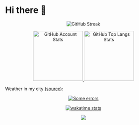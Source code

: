 # Hi there 👋

<p align="center">
   <a>
   <img src="https://streak-stats.demolab.com?user=Andcool-Systems&theme=transparent&border=22282E" alt="GitHub Streak" />
   </a>
</p>

<p align="center">
   <a href="#">
   <img 
      src="https://github-readme-stats.vercel.app/api?username=MessengerNews&show_icons=true&border_color=30363d&bg_color=0d1117&text_color=eef2ff&title_color=818cf8&count_private=true&border_radius=4" 
      alt="GitHub Account Stats"
      height="160"
      /img>
   </a>
   <a href="#">
   <img 
      src="https://github-readme-stats.vercel.app/api/top-langs/?username=MessengerNewss&layout=compact&border_color=30363d&bg_color=0d1117&text_color=eef2ff&title_color=818cf8&border_radius=4&count_private=true"
      alt="GitHub Top Langs Stats"
      height="160"
      /img>
   </a>
</p>

Weather in my city <a href="https://github.com/Andcool-Systems/weather-widget-api">(source)</a>:
<p align="center">
   <a href="https://github.com/Andcool-Systems/weather-widget-api">
   <img 
      src="https://weather.andcool.ru/api?place=ростов на дону&language=en&theme=pixel-city&size=small"
      alt="Some errors"
      /img>
   </a>
</p>

<p align="center">
   <a href="https://wakatime.com/@messenger_qs">
   <img 
      src="https://wakatime.com/badge/user/018c1ed7-aa46-4a1a-89ce-326d0c4b0b75.svg"
      alt="wakatime stats"
      /img>
   </a>
</p>

<p align="center">
  <a href="https://skillicons.dev">
    <img src="https://skillicons.dev/icons?i=py,cpp,c,processing,visualstudio,vscode,fastapi,figma,firebase,cloudflare,html,css,js,ts,nodejs,react,prisma,linux,discord,stackoverflow,bots,git,github,arduino,raspberrypi,bash,ai,ps,postman,powershell,replit&perline=13" />
  </a>
</p>
